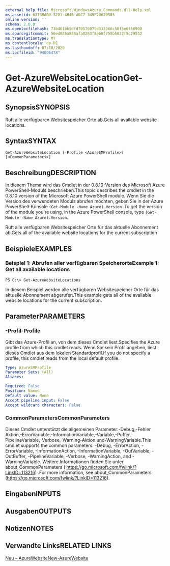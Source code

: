 ```yaml
---
external help file: Microsoft.WindowsAzure.Commands.dll-Help.xml
ms.assetid: 6313BAB9-32D1-4B4B-A0C7-345F20629505
online version: ''
schema: 2.0.0
ms.openlocfilehash: 73b461bb5dfd70576079d333366c50f5e6f56900
ms.sourcegitcommit: 56ed085a868afa8263f8eb0f755b5822f5c29532
ms.translationtype: MT
ms.contentlocale: de-DE
ms.lasthandoff: 07/18/2020
ms.locfileid: "94006478"
---
```

# <span data-ttu-id="d21f9-101">Get-AzureWebsiteLocation</span><span class="sxs-lookup"><span data-stu-id="d21f9-101">Get-AzureWebsiteLocation</span></span>

## <span data-ttu-id="d21f9-102">Synopsis</span><span class="sxs-lookup"><span data-stu-id="d21f9-102">SYNOPSIS</span></span>
<span data-ttu-id="d21f9-103">Ruft alle verfügbaren Websitespeicher Orte ab.</span><span class="sxs-lookup"><span data-stu-id="d21f9-103">Gets all available website locations.</span></span>

## <span data-ttu-id="d21f9-104">Syntax</span><span class="sxs-lookup"><span data-stu-id="d21f9-104">SYNTAX</span></span>

```
Get-AzureWebsiteLocation [-Profile <AzureSMProfile>] [<CommonParameters>]
```

## <span data-ttu-id="d21f9-105">Beschreibung</span><span class="sxs-lookup"><span data-stu-id="d21f9-105">DESCRIPTION</span></span>
<span data-ttu-id="d21f9-106">In diesem Thema wird das Cmdlet in der 0.8.10-Version des Microsoft Azure PowerShell-Moduls beschrieben.</span><span class="sxs-lookup"><span data-stu-id="d21f9-106">This topic describes the cmdlet in the 0.8.10 version of the Microsoft Azure PowerShell module.</span></span>
<span data-ttu-id="d21f9-107">Wenn Sie die Version des verwendeten Moduls abrufen möchten, geben Sie in der Azure PowerShell-Konsole `(Get-Module -Name Azure).Version` .</span><span class="sxs-lookup"><span data-stu-id="d21f9-107">To get the version of the module you're using, in the Azure PowerShell console, type `(Get-Module -Name Azure).Version`.</span></span>

<span data-ttu-id="d21f9-108">Ruft alle verfügbaren Websitespeicher Orte für das aktuelle Abonnement ab.</span><span class="sxs-lookup"><span data-stu-id="d21f9-108">Gets all of the available website locations for the current subscription</span></span>

## <span data-ttu-id="d21f9-109">Beispiele</span><span class="sxs-lookup"><span data-stu-id="d21f9-109">EXAMPLES</span></span>

### <span data-ttu-id="d21f9-110">Beispiel 1: Abrufen aller verfügbaren Speicherorte</span><span class="sxs-lookup"><span data-stu-id="d21f9-110">Example 1: Get all available locations</span></span>
```
PS C:\> Get-AzureWebsiteLocations
```

<span data-ttu-id="d21f9-111">In diesem Beispiel werden alle verfügbaren Websitespeicher Orte für das aktuelle Abonnement abgerufen.</span><span class="sxs-lookup"><span data-stu-id="d21f9-111">This example gets all of the available website locations for the current subscription.</span></span>

## <span data-ttu-id="d21f9-112">Parameter</span><span class="sxs-lookup"><span data-stu-id="d21f9-112">PARAMETERS</span></span>

### <span data-ttu-id="d21f9-113">-Profil</span><span class="sxs-lookup"><span data-stu-id="d21f9-113">-Profile</span></span>
<span data-ttu-id="d21f9-114">Gibt das Azure-Profil an, von dem dieses Cmdlet liest.</span><span class="sxs-lookup"><span data-stu-id="d21f9-114">Specifies the Azure profile from which this cmdlet reads.</span></span>
<span data-ttu-id="d21f9-115">Wenn Sie kein Profil angeben, liest dieses Cmdlet aus dem lokalen Standardprofil.</span><span class="sxs-lookup"><span data-stu-id="d21f9-115">If you do not specify a profile, this cmdlet reads from the local default profile.</span></span>

```yaml
Type: AzureSMProfile
Parameter Sets: (All)
Aliases: 

Required: False
Position: Named
Default value: None
Accept pipeline input: False
Accept wildcard characters: False
```

### <span data-ttu-id="d21f9-116">CommonParameters</span><span class="sxs-lookup"><span data-stu-id="d21f9-116">CommonParameters</span></span>
<span data-ttu-id="d21f9-117">Dieses Cmdlet unterstützt die allgemeinen Parameter:-Debug,-Fehler Aktion,-ErrorVariable,-InformationVariable,-Variable,-Puffer,-PipelineVariable,-Verbose,-Warning-Aktion und-WarningVariable.</span><span class="sxs-lookup"><span data-stu-id="d21f9-117">This cmdlet supports the common parameters: -Debug, -ErrorAction, -ErrorVariable, -InformationAction, -InformationVariable, -OutVariable, -OutBuffer, -PipelineVariable, -Verbose, -WarningAction, and -WarningVariable.</span></span> <span data-ttu-id="d21f9-118">Weitere Informationen finden Sie unter about_CommonParameters ( https://go.microsoft.com/fwlink/?LinkID=113216) .</span><span class="sxs-lookup"><span data-stu-id="d21f9-118">For more information, see about_CommonParameters (https://go.microsoft.com/fwlink/?LinkID=113216).</span></span>

## <span data-ttu-id="d21f9-119">Eingaben</span><span class="sxs-lookup"><span data-stu-id="d21f9-119">INPUTS</span></span>

## <span data-ttu-id="d21f9-120">Ausgaben</span><span class="sxs-lookup"><span data-stu-id="d21f9-120">OUTPUTS</span></span>

## <span data-ttu-id="d21f9-121">Notizen</span><span class="sxs-lookup"><span data-stu-id="d21f9-121">NOTES</span></span>

## <span data-ttu-id="d21f9-122">Verwandte Links</span><span class="sxs-lookup"><span data-stu-id="d21f9-122">RELATED LINKS</span></span>

[<span data-ttu-id="d21f9-123">Neu – AzureWebsite</span><span class="sxs-lookup"><span data-stu-id="d21f9-123">New-AzureWebsite</span></span>](./New-AzureWebsite.md)



